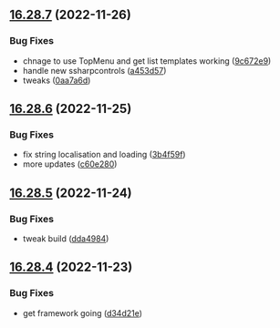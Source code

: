 ## [16.28.7](https://github.com/phandcock/GrampsView/compare/v16.28.6...v16.28.7) (2022-11-26)


### Bug Fixes

* chnage to use TopMenu and get list templates working ([9c672e9](https://github.com/phandcock/GrampsView/commit/9c672e9952069b6aa578d48d44c52e2788d1322e))
* handle new ssharpcontrols ([a453d57](https://github.com/phandcock/GrampsView/commit/a453d57ab39278a615277a260e3896992dce7486))
* tweaks ([0aa7a6d](https://github.com/phandcock/GrampsView/commit/0aa7a6d2748576ea08628e464b7484b458fb804c))



## [16.28.6](https://github.com/phandcock/GrampsView/compare/v16.28.5...v16.28.6) (2022-11-25)


### Bug Fixes

* fix string localisation and loading ([3b4f59f](https://github.com/phandcock/GrampsView/commit/3b4f59fb228b9a9a35705139e8867d4a61fe5fbc))
* more updates ([c60e280](https://github.com/phandcock/GrampsView/commit/c60e2808b47231a506fc8f13261dd6c42a339972))



## [16.28.5](https://github.com/phandcock/GrampsView/compare/v16.28.4...v16.28.5) (2022-11-24)


### Bug Fixes

* tweak build ([dda4984](https://github.com/phandcock/GrampsView/commit/dda498432fb71bb6486ff5c1f2258198157a220e))



## [16.28.4](https://github.com/phandcock/GrampsView/compare/v16.28.3...v16.28.4) (2022-11-23)


### Bug Fixes

* get framework going ([d34d21e](https://github.com/phandcock/GrampsView/commit/d34d21eb33962b02423a085dabaeecb5efc367e1))



